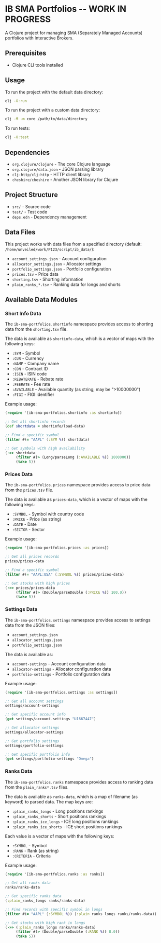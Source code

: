 # IB SMA Portfolios -- WORK IN PROGRESS

A Clojure project for managing SMA (Separately Managed Accounts) portfolios with Interactive Brokers.

## Prerequisites

- Clojure CLI tools installed

## Usage

To run the project with the default data directory:

```bash
clj -X:run
```

To run the project with a custom data directory:

```bash
clj -M -m core /path/to/data/directory
```

To run tests:

```bash
clj -X:test
```

## Dependencies

- `org.clojure/clojure` - The core Clojure language
- `org.clojure/data.json` - JSON parsing library
- `clj-http/clj-http` - HTTP client library
- `cheshire/cheshire` - Another JSON library for Clojure

## Project Structure

- `src/` - Source code
- `test/` - Test code
- `deps.edn` - Dependency management

## Data Files

This project works with data files from a specified directory (default: `/home/unveiled/work/P123/script/ib_data/`):

- `account_settings.json` - Account configuration
- `allocator_settings.json` - Allocator settings
- `portfolio_settings.json` - Portfolio configuration
- `prices.tsv` - Price data
- `shorting.tsv` - Shorting information
- `plain_ranks_*.tsv` - Ranking data for longs and shorts

## Available Data Modules

### Short Info Data

The `ib-sma-portfolios.shortinfo` namespace provides access to shorting data from the `shorting.tsv` file.

The data is available as `shortinfo-data`, which is a vector of maps with the following keys:
- `:SYM` - Symbol
- `:CUR` - Currency
- `:NAME` - Company name
- `:CON` - Contract ID
- `:ISIN` - ISIN code
- `:REBATERATE` - Rebate rate
- `:FEERATE` - Fee rate
- `:AVAILABLE` - Available quantity (as string, may be ">10000000")
- `:FIGI` - FIGI identifier

Example usage:
```clojure
(require '[ib-sma-portfolios.shortinfo :as shortinfo])

;; Get all shortinfo records
(def shortdata = shortinfo/load-data)

;; Find a specific symbol
(filter #(= "AAPL" (:SYM %)) shortdata)

;; Get symbols with high availability
(->> shortdata
     (filter #(> (Long/parseLong (:AVAILABLE %)) 1000000))
     (take 5))
```

### Prices Data

The `ib-sma-portfolios.prices` namespace provides access to price data from the `prices.tsv` file.

The data is available as `prices-data`, which is a vector of maps with the following keys:
- `:SYMBOL` - Symbol with country code
- `:PRICE` - Price (as string)
- `:DATE` - Date
- `:SECTOR` - Sector

Example usage:
```clojure
(require '[ib-sma-portfolios.prices :as prices])

;; Get all prices records
prices/prices-data

;; Find a specific symbol
(filter #(= "AAPL:USA" (:SYMBOL %)) prices/prices-data)

;; Get stocks with high prices
(->> prices/prices-data
     (filter #(> (Double/parseDouble (:PRICE %)) 100.0))
     (take 5))
```

### Settings Data

The `ib-sma-portfolios.settings` namespace provides access to settings data from the JSON files:
- `account_settings.json`
- `allocator_settings.json`
- `portfolio_settings.json`

The data is available as:
- `account-settings` - Account configuration data
- `allocator-settings` - Allocator configuration data
- `portfolio-settings` - Portfolio configuration data

Example usage:
```clojure
(require '[ib-sma-portfolios.settings :as settings])

;; Get all account settings
settings/account-settings

;; Get specific account info
(get settings/account-settings "U1667447")

;; Get allocator settings
settings/allocator-settings

;; Get portfolio settings
settings/portfolio-settings

;; Get specific portfolio info
(get settings/portfolio-settings "Omega")
```

### Ranks Data

The `ib-sma-portfolios.ranks` namespace provides access to ranking data from the `plain_ranks*.tsv` files.

The data is available as `ranks-data`, which is a map of filename (as keyword) to parsed data. The map keys are:
- `:plain_ranks_longs` - Long positions rankings
- `:plain_ranks_shorts` - Short positions rankings
- `:plain_ranks_ice_longs` - ICE long positions rankings
- `:plain_ranks_ice_shorts` - ICE short positions rankings

Each value is a vector of maps with the following keys:
- `:SYMBOL` - Symbol
- `:RANK` - Rank (as string)
- `:CRITERIA` - Criteria

Example usage:
```clojure
(require '[ib-sma-portfolios.ranks :as ranks])

;; Get all ranks data
ranks/ranks-data

;; Get specific ranks data
(:plain_ranks_longs ranks/ranks-data)

;; Find records with specific symbol in longs
(filter #(= "AAPL" (:SYMBOL %)) (:plain_ranks_longs ranks/ranks-data))

;; Get stocks with high rank in longs
(->> (:plain_ranks_longs ranks/ranks-data)
     (filter #(> (Double/parseDouble (:RANK %)) 0.0))
     (take 5))
```